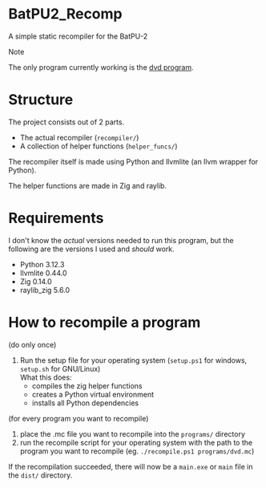 # BatPU2_Recomp
A simple static recompiler for the BatPU-2  

> [!NOTE]  
> The only program currently working is the [dvd program](https://github.com/mattbatwings/BatPU-2/blob/main/programs/dvd.mc).

# Structure
The project consists out of 2 parts.  
- The actual recompiler (`recompiler/`)  
- A collection of helper functions  (`helper_funcs/`)

The recompiler itself is made using Python and llvmlite (an llvm wrapper for Python).

The helper functions are made in Zig and raylib.

# Requirements
I don't know the _actual_ versions needed to run this program, but the following are the versions I used and _should_ work.  

- Python 3.12.3  
- llvmlite 0.44.0  
- Zig 0.14.0  
- raylib_zig 5.6.0 

# How to recompile a program

(do only once)  
1. Run the setup file for your operating system (`setup.ps1` for windows, `setup.sh` for GNU/Linux)  
What this does:
    - compiles the zig helper functions
    - creates a Python virtual environment
    - installs all Python dependencies

(for every program you want to recompile)  
1. place the .mc file you want to recompile into the `programs/` directory
2. run the recompile script for your operating system with the path to the program you want to recompile (eg. `./recompile.ps1 programs/dvd.mc`) 

If the recompilation succeeded, there will now be a `main.exe` or `main` file in the `dist/` directory.